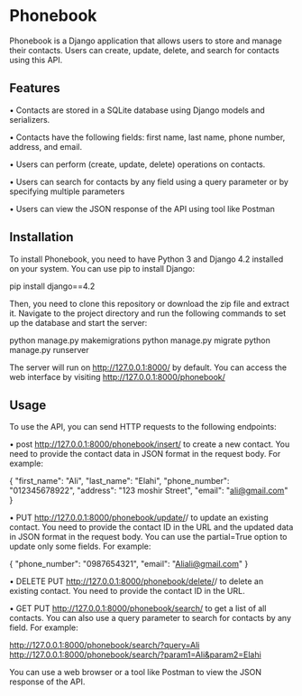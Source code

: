 # Phonebook

Phonebook is a Django application that allows users to store and manage their contacts. Users can create, update, delete, and search for contacts using this API.

## Features

•  Contacts are stored in a SQLite database using Django models and serializers.

•  Contacts have the following fields: first name, last name, phone number, address, and email.

•  Users can perform (create, update, delete) operations on contacts.

•  Users can search for contacts by any field using a query parameter or by specifying multiple parameters

•  Users can view the JSON response of the API using tool like Postman


## Installation

To install Phonebook, you need to have Python 3 and Django 4.2 installed on your system. You can use pip to install Django:


pip install django==4.2


Then, you need to clone this repository or download the zip file and extract it. Navigate to the project directory and run the following commands to set up the database and start the server:


python manage.py makemigrations
python manage.py migrate
python manage.py runserver


The server will run on http://127.0.0.1:8000/ by default. You can access the web interface by visiting http://127.0.0.1:8000/phonebook/

## Usage

To use the API, you can send HTTP requests to the following endpoints:

•  post http://127.0.0.1:8000/phonebook/insert/ to create a new contact. You need to provide the contact data in JSON format in the request body. For example:

{
"first_name": "Ali",
"last_name": "Elahi",
"phone_number": "012345678922",
"address": "123 moshir Street",
"email": "ali@gmail.com"
}


•  PUT http://127.0.0.1:8000/phonebook/update/<pk>/ to update an existing contact. You need to provide the contact ID in the URL and the updated data in JSON format in the request body. You can use the partial=True option to update only some fields. For example:



{
"phone_number": "0987654321",
"email": "Aliali@gmail.com"
}


•  DELETE PUT http://127.0.0.1:8000/phonebook/delete/<pk>/ to delete an existing contact. You need to provide the contact ID in the URL.


•  GET PUT http://127.0.0.1:8000/phonebook/search/ to get a list of all contacts. You can also use a query parameter to search for contacts by any field. For example:



http://127.0.0.1:8000/phonebook/search/?query=Ali
http://127.0.0.1:8000/phonebook/search/?param1=Ali&param2=Elahi


You can use a web browser or a tool like Postman to view the JSON response of the API.